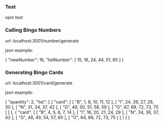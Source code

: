 ### Test

npm test

### Calling Bingo Numbers

url: localhost:3001/number/generate

json example:

{
    "newNumber": 16,
    "listNumber": [
        15,
        16,
        24,
        44,
        51,
        65
    ]
}


### Generating Bingo Cards

url: localhost:3001/card/generate

json example:

{
    "quantity": 2,
    "list": [
        {
            "card": [
                [
                    "B",
                    1,
                    8,
                    10,
                    11,
                    12
                ],
                [
                    "I",
                    24,
                    26,
                    27,
                    28,
                    30
                ],
                [
                    "N",
                    31,
                    34,
                    37,
                    42
                ],
                [
                    "G",
                    49,
                    50,
                    51,
                    56,
                    59
                ],
                [
                    "O",
                    67,
                    69,
                    72,
                    73,
                    75
                ]
            ]
        },
        {
            "card": [
                [
                    "B",
                    4,
                    5,
                    6,
                    7,
                    14
                ],
                [
                    "I",
                    16,
                    20,
                    21,
                    24,
                    29
                ],
                [
                    "N",
                    34,
                    36,
                    37,
                    42
                ],
                [
                    "G",
                    48,
                    49,
                    54,
                    57,
                    60
                ],
                [
                    "O",
                    64,
                    66,
                    72,
                    73,
                    75
                ]
            ]
        }
    ]
}



